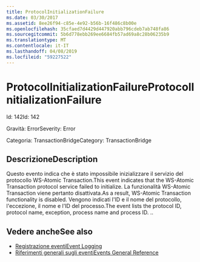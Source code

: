 ```yaml
---
title: ProtocolInitializationFailure
ms.date: 03/30/2017
ms.assetid: 8ee26f94-c85e-4e92-b56b-16f486c8b00e
ms.openlocfilehash: 35cfaed7d4429d447920abb796cdeb7ab748fa86
ms.sourcegitcommit: 5b6d778ebb269ee6684fb57ad69a8c28b06235b9
ms.translationtype: MT
ms.contentlocale: it-IT
ms.lasthandoff: 04/08/2019
ms.locfileid: "59227522"
---
```

# <a name="protocolinitializationfailure"></a><span data-ttu-id="3049f-102">ProtocolInitializationFailure</span><span class="sxs-lookup"><span data-stu-id="3049f-102">ProtocolInitializationFailure</span></span>
<span data-ttu-id="3049f-103">Id: 142</span><span class="sxs-lookup"><span data-stu-id="3049f-103">Id: 142</span></span>  
  
 <span data-ttu-id="3049f-104">Gravità: Error</span><span class="sxs-lookup"><span data-stu-id="3049f-104">Severity: Error</span></span>  
  
 <span data-ttu-id="3049f-105">Categoria: TransactionBridge</span><span class="sxs-lookup"><span data-stu-id="3049f-105">Category: TransactionBridge</span></span>  
  
## <a name="description"></a><span data-ttu-id="3049f-106">Descrizione</span><span class="sxs-lookup"><span data-stu-id="3049f-106">Description</span></span>  
 <span data-ttu-id="3049f-107">Questo evento indica che è stato impossibile inizializzare il servizio del protocollo WS-Atomic Transaction.</span><span class="sxs-lookup"><span data-stu-id="3049f-107">This event indicates that the WS-Atomic Transaction protocol service failed to initialize.</span></span> <span data-ttu-id="3049f-108">La funzionalità WS-Atomic Transaction viene pertanto disattivata.</span><span class="sxs-lookup"><span data-stu-id="3049f-108">As a result, WS-Atomic Transaction functionality is disabled.</span></span> <span data-ttu-id="3049f-109">Vengono indicati l'ID e il nome del protocollo, l'eccezione, il nome e l'ID del processo.</span><span class="sxs-lookup"><span data-stu-id="3049f-109">The event lists the protocol ID, protocol name, exception, process name and process ID.</span></span> <span data-ttu-id="3049f-110">.</span><span class="sxs-lookup"><span data-stu-id="3049f-110">.</span></span>  
  
## <a name="see-also"></a><span data-ttu-id="3049f-111">Vedere anche</span><span class="sxs-lookup"><span data-stu-id="3049f-111">See also</span></span>

- [<span data-ttu-id="3049f-112">Registrazione eventi</span><span class="sxs-lookup"><span data-stu-id="3049f-112">Event Logging</span></span>](../../../../../docs/framework/wcf/diagnostics/event-logging/index.md)
- [<span data-ttu-id="3049f-113">Riferimenti generali sugli eventi</span><span class="sxs-lookup"><span data-stu-id="3049f-113">Events General Reference</span></span>](../../../../../docs/framework/wcf/diagnostics/event-logging/events-general-reference.md)
